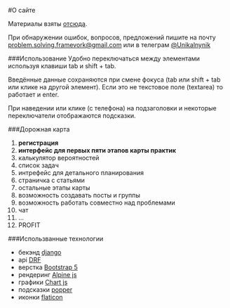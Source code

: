 #О сайте

Материалы взяты [отсюда](https://www.notion.so/d05702d4225f464cad1cefdd4780794a?v=b2f2adaab9324187b04929c755b6b657&p=12e2a6d5ab934f64925fb67f6feb0f41&pm=s).

При обнаружении ошибок, вопросов, предложений пишите на почту <problem.solving.framevork@gmail.com> или в телеграм [@Unikalnynik](https://t.me/Unikalnynik)

###Использование
Удобно переключаться между элементами используя клавиши tab и shift + tab.

Введённые данные сохраняются при смене фокуса (tab или shift + tab или клике на другой элемент).
Если это не текстовое поле (textarea) то работает и enter.

При наведении или клике (с телефона) на подзаголовки и некоторые переключатели отображаются подсказки.





###Дорожная карта

1. **регистрация**
3. **интерфейс для первых пяти этапов карты практик**
4. калькулятор вероятностей
2. список задач
5. интрефейс для детального планирования
6. страничка с статьями 
7. остальные этапы карты
8. возможность создавать посты и группы
9. возможность работать совместно над проблемами
10. чат
11. ...
12. PROFIT


###Использванные технологии

- бекэнд [django](https://www.djangoproject.com)
- api [DRF](https://www.django-rest-framework.org)
- верстка [Bootstrap 5](https://bootstrap-5.ru/) 
- рендеринг [Alpine js](https://alpinejs.dev/)
- графики [Chart js](https://www.chartjs.org/)
- подсказки [popper](https://popper.js.org/)
- иконки [flaticon](https://www.flaticon.com/ru/free-icons/)

